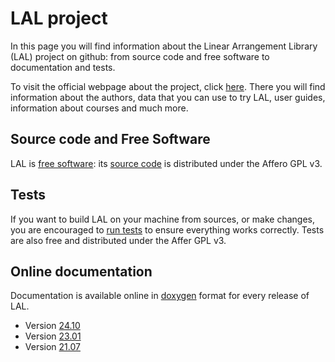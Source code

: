 # LAL project

In this page you will find information about the Linear Arrangement Library (LAL) project on github: from source code and free software to documentation and tests.

To visit the official webpage about the project, click [here](https://cqllab.upc.edu/lal). There you will find information about the authors, data that you can use to try LAL, user guides, information about courses and much more.

## Source code and Free Software

LAL is [free software](https://www.fsf.org/): its [source code](https://github.com/LAL-project/linear-arrangement-library) is distributed under the Affero GPL v3.

## Tests

If you want to build LAL on your machine from sources, or make changes, you are encouraged to [run tests](https://github.com/LAL-project/tests) to ensure everything works correctly. Tests are also free and distributed under the Affer GPL v3.

## Online documentation

Documentation is available online in [doxygen](https://doxygen.nl/index.html) format for every release of LAL.

- Version [24.10](24.10/documentation/doxygen/html/index.html)
- Version [23.01](23.01/documentation/doxygen/html/index.html)
- Version [21.07](21.07/documentation/doxygen/html/index.html)
